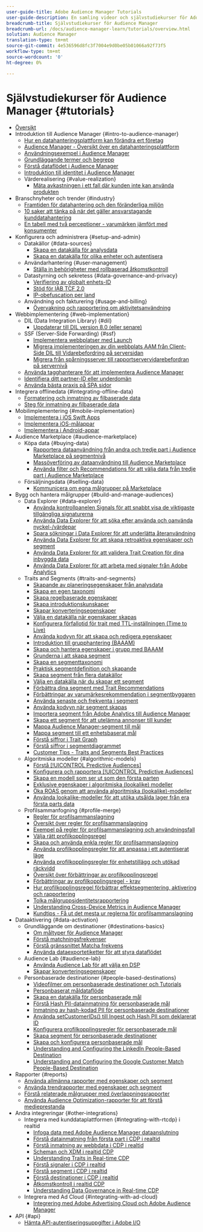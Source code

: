 ```yaml
---
user-guide-title: Adobe Audience Manager Tutorials
user-guide-description: En samling videor och självstudiekurser för Adobe Analytics.
breadcrumb-title: Självstudiekurser för Audience Manager
breadcrumb-url: /docs/audience-manager-learn/tutorials/overview.html
solution: Audience Manager
translation-type: tm+mt
source-git-commit: 4e536596d8fc3f7004e9d0be05b01066a92f73f5
workflow-type: tm+mt
source-wordcount: '0'
ht-degree: 0%

---
```



# Självstudiekurser för Audience Manager {#tutorials}

+ [Översikt](overview.md)
+ Introduktion till Audience Manager {#intro-to-audience-manager}
   + [Hur en datahanteringsplattform kan förändra ert företag](intro-to-audience-manager/how-a-dmp-can-change-your-business.md)
   + [Audience Manager - Översikt över en datahanteringsplattform](intro-to-audience-manager/audience-manager-overview-of-a-dmp.md)
   + [Användningsexempel i Audience Manager](intro-to-audience-manager/audience-manager-use-cases.md)
   + [Grundläggande termer och begrepp](intro-to-audience-manager/understanding-basic-terms-and-concepts-in-audience-manager.md)
   + [Förstå dataflödet i Audience Manager](intro-to-audience-manager/understanding-the-data-flow-in-audience-manager.md)
   + [Introduktion till identitet i Audience Manager](intro-to-audience-manager/introduction-to-identity-in-audience-manager.md)
   + Värderealisering {#value-realization}
      + [Mäta avkastningen i ett fall där kunden inte kan använda produkten](intro-to-audience-manager/value-realization/measuring-roi-in-a-customer-suppression-use-case.md)
+ Branschnyheter och trender {#industry}
   + [Framtiden för datahantering och den föränderliga miljön](industry/the-future-of-data-management-and-the-changing-environment.md)
   + [10 saker att tänka på när det gäller ansvarstagande kunddatahantering](industry/ten-considerations-for-responsible-customer-data-management.md)
   + [En tabell med två perceptioner - varumärken jämfört med konsumenter](industry/brands-vs-consumers.md)
+ Konfigurera och administrera {#setup-and-admin}
   + Datakällor {#data-sources}
      + [Skapa en datakälla för analysdata](setup-and-admin/data-sources/create-a-data-source-for-analytics-data.md)
      + [Skapa en datakälla för olika enheter och autentisera](setup-and-admin/data-sources/creating-a-cross-device-data-source-and-authenticating.md)
   + Användarhantering {#user-management}
      + [Ställa in behörigheter med rollbaserad åtkomstkontroll](setup-and-admin/user-management/setting-permissions-with-role-based-access-control.md)
   + Datastyrning och sekretess {#data-governance-and-privacy}
      + [Verifiering av globalt enhets-ID](setup-and-admin/data-governance-and-privacy/global-device-id-validation.md)
      + [Stöd för IAB TCF 2.0](setup-and-admin/data-governance-and-privacy/iab-tcf-support.md)
      + [IP-obefuscation per land](setup-and-admin/data-governance-and-privacy/ip-obfuscation-by-country.md)
   + Användning och fakturering {#usage-and-billing}
      + [Övervakning och rapportering om aktivitetsanvändning](setup-and-admin/usage-and-billing/monitoring-and-reporting-on-activity-usage.md)
+ Webbimplementering {#web-implementation}
   + DIL (Data Integration Library) {#dil}
      + [Uppdaterar till DIL version 8.0 (eller senare)](web-implementation/dil/updating-to-dil-version-8-0-or-greater.md)
   + SSF (Server-Side Forwarding) {#ssf}
      + [Implementera webbplatser med Launch](https://docs.adobe.com/content/help/en/experience-cloud/implementing-in-websites-with-launch/index.html)
      + [Migrera implementeringen av din webbplats AAM från Client-Side DIL till Vidarebefordring på serversidan](web-implementation/ssf/migrating-your-site-implementation-from-client-side-dil-to-server-side-forwarding.md)
      + [Migrera från spårningsserver till rapportservervidarebefordran på servernivå](web-implementation/ssf/migrating-from-tracking-server-to-report-suite-level-server-side-forwarding.md)
   + [Använda tagghanterare för att implementera Audience Manager](web-implementation/using-tag-managers-to-implement-audience-manager.md)
   + [Identifiera ditt partner-ID eller underdomän](web-implementation/how-to-identify-your-partner-id-or-subdomain.md)
   + [Använda bästa praxis på SPA sidor](web-implementation/using-best-practices-on-spa-pages-when-sending-data-to-aam.md)
+ Integrera offlinedata {#integrating-offline-data}
   + [Formatering och inmatning av filbaserade data](integrating-offline-data/formatting-and-ingesting-file-based-data.md)
   + [Steg för inmatning av filbaserade data](integrating-offline-data/steps-for-ingesting-file-based-data.md)
+ Mobilimplementering {#mobile-implementation}
   + [Implementera i iOS Swift Apps](https://docs.adobe.com/content/help/en/experience-cloud/implementing-in-mobile-ios-swift-apps-with-launch/index.html)
   + [Implementera iOS-målappar](https://docs.adobe.com/content/help/en/experience-cloud/implementing-in-mobile-ios-objective-c-apps-with-launch/index.html)
   + [Implementera i Android-appar](https://docs.adobe.com/content/help/en/experience-cloud/implementing-in-mobile-android-apps-with-launch/index.html)
+ Audience Marketplace {#audience-marketplace}
   + Köpa data {#buying-data}
      + [Rapportera dataanvändning från andra och tredje part i Audience Marketplace på segmentnivå](audience-marketplace/buying-data/reporting-2nd-and-3rd-party-data-usage-in-the-audience-marketplace-at-the-segment-level.md)
      + [Massöverföring av dataanvändning till Audience Marketplace](audience-marketplace/buying-data/bulk-uploading-data-usage-into-the-audience-marketplace.md)
      + [Använda filter och Recommendations för att välja data från tredje part i Audience Marketplace](audience-marketplace/buying-data/using-filters-and-recommendations-to-choose-3rd-party-data-in-audience-marketplace.md)
   + Försäljningsdata {#selling-data}
      + [Kommunicera om egna målgrupper på Marketplace](audience-marketplace/selling-data/commercialize-owned-audiences-on-marketplace.md)
+ Bygg och hantera målgrupper {#build-and-manage-audiences}
   + Data Explorer {#data-explorer}
      + [Använda kontrollpanelen Signals för att snabbt visa de viktigaste tillgängliga signaturerna](build-and-manage-audiences/data-explorer/using-the-signals-dashboard-to-quickly-view-top-available-signals.md)
      + [Använda Data Explorer för att söka efter använda och oanvända nyckel-/värdepar](build-and-manage-audiences/data-explorer/using-data-explorer-to-search-for-used-and-unused-key-value-pairs.md)
      + [Spara sökningar i Data Explorer för att underlätta återanvändning](build-and-manage-audiences/data-explorer/saving-searches-in-data-explorer-for-convenience-in-re-use.md)
      + [Använda Data Explorer för att skapa retroaktiva egenskaper och segment](build-and-manage-audiences/data-explorer/using-data-explorer-to-create-retroactive-traits-and-segments.md)
      + [Använda Data Explorer för att validera Trait Creation för dina inbyggda data](build-and-manage-audiences/data-explorer/using-data-explorer-to-validate-trait-creation-for-your-onboarded-data.md)
      + [Använda Data Explorer för att arbeta med signaler från Adobe Analytics](build-and-manage-audiences/data-explorer/using-data-explorer-to-work-with-signals-coming-from-adobe-analytics.md)
   + Traits and Segments {#traits-and-segments}
      + [Skapande av planeringsegenskaper från analysdata](build-and-manage-audiences/traits-and-segments/planning-trait-creation-from-analytics-data.md)
      + [Skapa en egen taxonomi](build-and-manage-audiences/traits-and-segments/creating-a-trait-taxonomy.md)
      + [Skapa regelbaserade egenskaper](build-and-manage-audiences/traits-and-segments/creating-rule-based-traits.md)
      + [Skapa introduktionskunskaper](build-and-manage-audiences/traits-and-segments/creating-onboarded-traits.md)
      + [Skapar konverteringsegenskaper](build-and-manage-audiences/traits-and-segments/creating-conversion-traits.md)
      + [Välja en datakälla när egenskaper skapas](build-and-manage-audiences/traits-and-segments/choosing-a-data-source-when-creating-traits.md)
      + [Konfigurera förfallotid för trait med TTL-inställningen (Time to Live)](build-and-manage-audiences/traits-and-segments/configuring-trait-expiration-with-the-time-to-live-ttl-setting.md)
      + [Använda kodvyn för att skapa och redigera egenskaper](build-and-manage-audiences/traits-and-segments/using-code-view-to-create-and-edit-traits.md)
      + [Introduktion till grupphantering (BAAAM)](build-and-manage-audiences/traits-and-segments/introduction-to-bulk-management-baaam.md)
      + [Skapa och hantera egenskaper i grupp med BAAAM](build-and-manage-audiences/traits-and-segments/creating-and-managing-traits-in-bulk-with-baaam.md)
      + [Grunderna i att skapa segment](build-and-manage-audiences/traits-and-segments/the-basics-of-creating-segments.md)
      + [Skapa en segmenttaxonomi](build-and-manage-audiences/traits-and-segments/creating-a-segment-taxonomy.md)
      + [Praktisk segmentdefinition och skapande](build-and-manage-audiences/traits-and-segments/practical-segment-definition-and-creation.md)
      + [Skapa segment från flera datakällor](build-and-manage-audiences/traits-and-segments/creating-segments-from-multiple-data-sources.md)
      + [Välja en datakälla när du skapar ett segment](build-and-manage-audiences/traits-and-segments/choosing-a-data-source-when-creating-a-segment.md)
      + [Förbättra dina segment med Trait Recommendations](build-and-manage-audiences/traits-and-segments/enhancing-your-segments-with-trait-recommendations.md)
      + [Förbättringar av varumärkesrekommendation i segmentbyggaren](build-and-manage-audiences/traits-and-segments/trait-recommendation-enhancements-in-the-segment-builder.md)
      + [Använda senaste och frekventa i segment](build-and-manage-audiences/traits-and-segments/using-recency-and-frequency-in-segments.md)
      + [Använda kodvyn när segment skapas](build-and-manage-audiences/traits-and-segments/using-code-view-when-building-segments.md)
      + [Importera segment från Adobe Analytics till Audience Manager](build-and-manage-audiences/traits-and-segments/import-aa-segments-into-aam.md)
      + [Skapa ett segment för att utelämna annonser till kunder](build-and-manage-audiences/traits-and-segments/building-a-segment-to-suppress-ads-to-customers.md)
      + [Mappa Audience Manager-segment till mål](build-and-manage-audiences/traits-and-segments/mapping-audience-manager-segments-to-destinations.md)
      + [Mappa segment till ett enhetsbaserat mål](build-and-manage-audiences/traits-and-segments/mapping-segments-to-a-device-based-destination.md)
      + [Förstå siffror i Trait Graph](build-and-manage-audiences/traits-and-segments/understanding-numbers-in-the-trait-graph.md)
      + [Förstå siffror i segmentdiagrammet](build-and-manage-audiences/traits-and-segments/understanding-numbers-in-the-segment-graph.md)
      + [Customer Tips - Traits and Segments Best Practices](build-and-manage-audiences/traits-and-segments/customer-tips-traits-and-segments-best-practices.md)
   + Algoritmiska modeller {#algorithmic-models}
      + [Förstå  [!UICONTROL Predictive Audiences]](build-and-manage-audiences/algorithmic-models/understanding-predictive-audiences.md)
      + [Konfigurera och rapportera  [!UICONTROL Predictive Audiences]](build-and-manage-audiences/algorithmic-models/configure-and-report-on-predictive-audiences.md)
      + [Skapa en modell som ser ut som den första parten](build-and-manage-audiences/algorithmic-models/creating-a-first-party-look-alike-model.md)
      + [Exklusive egenskaper i algoritmiska (lookalike) modeller](build-and-manage-audiences/algorithmic-models/excluding-traits-in-algorithmic-look-alike-models.md)
      + [Öka ROAS genom att använda algoritmiska (lookalike)-modeller](build-and-manage-audiences/algorithmic-models/increase-roas-by-using-algorithmic-look-alike-models.md)
      + [Använda lookalike-modeller för att utöka utsålda lager från era första parts data](build-and-manage-audiences/algorithmic-models/using-look-alike-models-to-extend-sold-out-inventory-from-your-1st-party-data.md)
   + Profilsammanfogning {#profile-merge}
      + [Regler för profilsammanslagning](build-and-manage-audiences/profile-merge/profile-merge.md)
      + [Översikt över regler för profilsammanslagning](build-and-manage-audiences/profile-merge/overview-of-profile-merge-rules.md)
      + [Exempel på regler för profilsammanslagning och användningsfall](build-and-manage-audiences/profile-merge/profile-merge-rule-examples-and-use-cases.md)
      + [Välja rätt profilkopplingsregel](build-and-manage-audiences/profile-merge/choosing-the-right-profile-merge-rule.md)
      + [Skapa och använda enkla regler för profilsammanslagning](build-and-manage-audiences/profile-merge/creating-and-using-simple-profile-merge-rules.md)
      + [Använda profilkopplingsregler för att anpassa i ett autentiserat läge](build-and-manage-audiences/profile-merge/using-profile-merge-rules-to-personalize-in-an-authenticated-state.md)
      + [Använda profilkopplingsregler för enhetstillägg och utökad räckvidd](build-and-manage-audiences/profile-merge/using-profile-merge-rules-for-device-extension-and-increased-reach.md)
      + [Översikt över förbättringar av profilkopplingsregel](build-and-manage-audiences/profile-merge/overview-of-profile-merge-rule-enhancements.md)
      + [Förbättringar av profilkopplingsregel - krav](build-and-manage-audiences/profile-merge/profile-merge-rule-enhancements-pre-requisites.md)
      + [Hur profilkopplingsregel förbättrar effektsegmentering, aktivering och rapportering](build-and-manage-audiences/profile-merge/how-profile-merge-rule-enhancements-impact-segmentation-activation-and-reporting.md)
      + [Tolka målgruppsidentitetsrapportering](build-and-manage-audiences/profile-merge/interpret-audience-identity-reporting.md)
      + [Understanding Cross-Device Metrics in Audience Manager](build-and-manage-audiences/profile-merge/understanding-cross-device-metrics-in-audience-manager.md)
      + [Kundtips - Få ut det mesta ur reglerna för profilsammanslagning](build-and-manage-audiences/profile-merge/customer-tips-getting-the-most-out-of-profile-merge-rules.md)
+ Dataaktivering {#data-activation}
   + Grundläggande om destinationer {#destinations-basics}
      + [Om måltyper för Audience Manager](data-activation/destinations-basics/understanding-audience-manager-destination-types.md)
      + [Förstå matchningsfrekvenser](data-activation/destinations-basics/understanding-match-rates.md)
      + [Förstå gränssnittet Matcha frekvens](data-activation/destinations-basics/understanding-the-match-rate-interface-in-audience-manager.md)
      + [Använda dataexportetiketter för att styra dataflödet](data-activation/destinations-basics/using-data-export-labels-to-control-data-flow.md)
   + Audience Lab {#audience-lab}
      + [Använda Audience Lab för att välja en DSP](data-activation/audience-lab/using-audience-lab-to-choose-a-dsp.md)
      + [Skapar konverteringsegenskaper](build-and-manage-audiences/traits-and-segments/creating-conversion-traits.md)
   + Personbaserade destinationer {#people-based-destinations}
      + [Videofilmer om personbaserade destinationer och Tutorials](data-activation/people-based-destinations/pbd.md)
      + [Personbaserat måldataflöde](data-activation/people-based-destinations/people-based-destinations-data-flow.md)
      + [Skapa en datakälla för personbaserade mål](data-activation/people-based-destinations/creating-a-data-source-for-people-based-destinations.md)
      + [Förstå Hash PII-datainmatning för personbaserade mål](data-activation/people-based-destinations/understanding-hashed-pii-data-ingestion-for-people-based-destinations.md)
      + [Inmatning av hash-kodad PII för personbaserade destinationer](data-activation/people-based-destinations/ingesting-hashed-pii-for-people-based-destinations.md)
      + [Använda setCustomerIDs() till Ingest och Hash PII som deklarerat ID](data-activation/people-based-destinations/using-setcustomerids-to-ingest-and-hash-pii-as-a-declared-id.md)
      + [Konfigurera profilkopplingsregler för personbaserade mål](data-activation/people-based-destinations/configuring-profile-merge-rules-for-people-based-destinations.md)
      + [Skapa segment för personbaserade destinationer](data-activation/people-based-destinations/creating-segments-for-people-based-destinations.md)
      + [Skapa och konfigurera personbaserade mål](data-activation/people-based-destinations/create-and-configure-people-based-destinations.md)
      + [Understanding and Configuring the LinkedIn People-Based Destination](data-activation/people-based-destinations/understanding-and-configuring-the-linkedin-pbd.md)
      + [Understanding and Configuring the Google Customer Match People-Based Destination](data-activation/people-based-destinations/understanding-and-configuring-the-google-customer-match-pbd.md)
+ Rapporter {#reports}
   + [Använda allmänna rapporter med egenskaper och segment](reports/using-general-reports-with-traits-and-segments.md)
   + [Använda trendrapporter med egenskaper och segment](reports/using-trended-reports-with-traits-and-segments.md)
   + [Förstå relaterade målgrupper med överlappningsrapporter](reports/understand-related-audiences-with-overlap-reports.md)
   + [Använda Audience Optimization-rapporter för att förstå medieprestanda](reports/using-audience-optimization-reports-to-understand-media-performance.md)
+ Andra integreringar {#other-integrations}
   + Integrera med kunddataplattformen {#integrating-with-rtcdp} i realtid
      + [Infoga data med Adobe Audience Manager dataanslutning](https://experienceleague.adobe.com/docs/platform-learn/tutorials/sources/ingest-data-from-aam.html?lang=en#sources)
      + [Förstå datainmatning från första part i CDP i realtid](other-integrations/integrating-with-rtcdp/rtcdp-1pd-ingestion-for-aam-users.md)
      + [Förstå inmatning av webbdata i CDP i realtid](other-integrations/integrating-with-rtcdp/rtcdp-web-ingestion-for-aam-users.md)
      + [Scheman och XDM i realtid CDP](other-integrations/integrating-with-rtcdp/rtcdp-schemas-xdm-for-aam-users.md)
      + [Understanding Traits in Real-time CDP](other-integrations/integrating-with-rtcdp/rtcdp-traits-for-aam-users.md)
      + [Förstå signaler i CDP i realtid](other-integrations/integrating-with-rtcdp/rtcdp-signals-for-aam-users.md)
      + [Förstå segment i CDP i realtid](other-integrations/integrating-with-rtcdp/rtcdp-segments-for-aam-users.md)
      + [Förstå destinationer i CDP i realtid](other-integrations/integrating-with-rtcdp/rtcdp-destinations-for-aam-users.md)
      + [Åtkomstkontroll i realtid CDP](other-integrations/integrating-with-rtcdp/rtcdp-access-control-for-aam-users.md)
      + [Understanding Data Governance in Real-time CDP](other-integrations/integrating-with-rtcdp/rtcdp-data-gov-for-aam-users.md)
   + Integrera med Ad Cloud {#integrating-with-ad-cloud}
      + [Integrering med Adobe Advertising Cloud och Adobe Audience Manager](other-integrations/integrating-with-ad-cloud/advertising-cloud-and-audience-manager-integration.md)
+ API {#api}
   + [Hämta API-autentiseringsuppgifter i Adobe I/O](api/retrieve-api-credentials-in-adobe-io.md)
